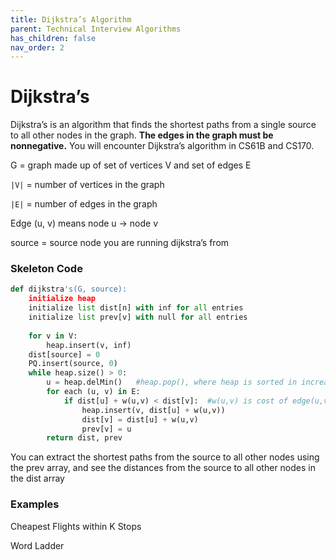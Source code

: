 ```yaml
---
title: Dijkstra’s Algorithm
parent: Technical Interview Algorithms
has_children: false
nav_order: 2
---
```


# Dijkstra’s

Dijkstra’s is an algorithm that finds the shortest paths from a single source to all other nodes in the graph. **The edges in the graph must be nonnegative.** You will encounter Dijkstra’s algorithm in CS61B and CS170. 


G = graph made up of set of vertices V and set of edges E

`|V|` = number of vertices in the graph

`|E|` = number of edges in the graph

Edge (u, v) means node u → node v

source = source node you are running dijkstra’s from


### Skeleton Code

```python
def dijkstra's(G, source):
	initialize heap
	initialize list dist[n] with inf for all entries
	initialize list prev[v] with null for all entries
	
	for v in V:
		heap.insert(v, inf)
	dist[source] = 0
	PQ.insert(source, 0)
	while heap.size() > 0:
		u = heap.delMin()	#heap.pop(), where heap is sorted in increasing order
		for each (u, v) in E:
			if dist[u] + w(u,v) < dist[v]:	#w(u,v) is cost of edge(u,v)
				heap.insert(v, dist[u] + w(u,v))
				dist[v] = dist[u] + w(u,v)
				prev[v] = u
		return dist, prev
```


You can extract the shortest paths from the source to all other nodes using the prev array, and see the distances from the source to all other nodes in the dist array




### Examples


Cheapest Flights within K Stops

Word Ladder